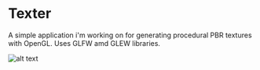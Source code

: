 # Texter
A simple application i'm working on for generating procedural PBR textures with OpenGL. Uses GLFW amd GLEW libraries. 

 ![alt text](https://imgur.com/a/Vffq1o7)
